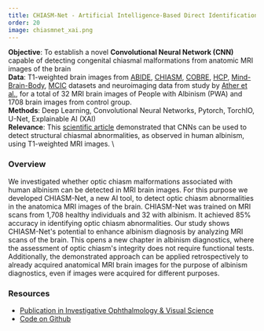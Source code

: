 ```yaml
---
title: CHIASM-Net - Artificial Intelligence-Based Direct Identification of Chiasmal Abnormalities in Albinism 
order: 20
image: chiasmnet_xai.png
---
```


**Objective**: To establish a novel **Convolutional Neural Network (CNN)** capable of detecting congenital chiasmal malformations from anatomic MRI images of the brain \
**Data**:  T1-weighted brain images from [ABIDE](https://www.ncbi.nlm.nih.gov/pmc/articles/PMC4162310/), [CHIASM](https://www.nature.com/articles/s41597-021-01080-w), [COBRE](https://www.sciencedirect.com/science/article/pii/S1053811915004310?via%3Dihub), [HCP](https://www.humanconnectome.org/), [Mind-Brain-Body](https://pubmed.ncbi.nlm.nih.gov/30747911/), [MCIC](https://link.springer.com/article/10.1007/s12021-013-9184-3) datasets and neuroimaging data from study by [Ather et al.](https://onlinelibrary.wiley.com/doi/epdf/10.1002/hbm.24411), for a total of 32 MRI brain images of People with Albinism (PWA) and 1708 brain images from control group. \
**Methods**:  Deep Learning, Convolutional Neural Networks, Pytorch, TorchIO, U-Net, Explainable AI (XAI) \
**Relevance**: This [scientific article](https://iovs.arvojournals.org/article.aspx?articleid=2792909) demonstrated that CNNs can be used to detect structural chiasmal abnormalities, as observed in human albinism, using T1-weighted MRI images. \

### Overview

We investigated whether optic chiasm malformations associated with human albinism can be detected in MRI brain images. For this purpose we developed CHIASM-Net, a new AI tool, to detect optic chiasm abnormalities in the anatomica MRI images of the brain. CHIASM-Net was trained on MRI scans from 1,708 healthy individuals and 32 with albinism. It achieved 85% accuracy in identifying optic chiasm abnormalities. Our study shows CHIASM-Net's potential to enhance albinism diagnosis by analyzing MRI scans of the brain. This opens a new chapter in albinism diagnostics, where the assessment of optic chiasm's integrity does not require functional tests. Additionally, the demonstrated approach can be applied retrospectively to already acquired anatomical MRI brain images for the purpose of albinism diagnostics, even if images were acquired for different purposes.

### Resources

- [Publication in Investigative Ophthalmology & Visual Science](https://iovs.arvojournals.org/article.aspx?articleid=2792909)
- [Code on Github](https://github.com/rjpuzniak/CHIASM-Net)